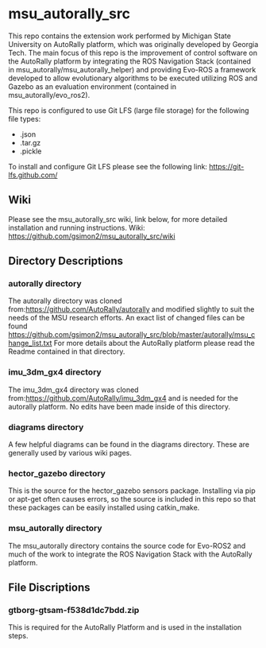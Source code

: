 # msu_autorally_src #

This repo contains the extension work performed by Michigan State University on AutoRally platform, which was originally developed by Georgia Tech. The main focus of this repo is the improvement of control software on the AutoRally platform by integrating the ROS Navigation Stack (contained in msu_autorally/msu_autorally_helper) and providing Evo-ROS a framework developed to allow evolutionary algorithms to be executed utilizing ROS and Gazebo as an evaluation environment (contained in msu_autorally/evo_ros2).

This repo is configured to use Git LFS (large file storage) for the following file types:
- .json
- .tar.gz
- .pickle

To install and configure Git LFS please see the following link:
https://git-lfs.github.com/

## Wiki ##
Please see the msu_autorally_src wiki, link below, for more detailed installation and running instructions.
Wiki: https://github.com/gsimon2/msu_autorally_src/wiki


## Directory Descriptions ##
### autorally directory ###
The autorally directory was cloned from:https://github.com/AutoRally/autorally and modified slightly to suit the needs of the MSU research efforts. An exact list of changed files can be found https://github.com/gsimon2/msu_autorally_src/blob/master/autorally/msu_change_list.txt
For more details about the AutoRally platform please read the Readme contained in that directory.

### imu_3dm_gx4 directory ###
The imu_3dm_gx4 directory was cloned from:https://github.com/AutoRally/imu_3dm_gx4 and is needed for the autorally platform. No edits have been made inside of this directory. 

### diagrams directory ###
A few helpful diagrams can be found in the diagrams directory. These are generally used by various wiki pages.

### hector_gazebo directory ###
This is the source for the hector_gazebo sensors package. Installing via pip or apt-get often causes errors, so the source is included in this repo so that these packages can be easily installed using catkin_make.

### msu_autorally directory ###
The msu_autorally directory contains the source code for Evo-ROS2 and much of the work to integrate the ROS Navigation Stack with the AutoRally platform.

## File Discriptions ##
### gtborg-gtsam-f538d1dc7bdd.zip ###
This is required for the AutoRally Platform and is used in the installation steps.





